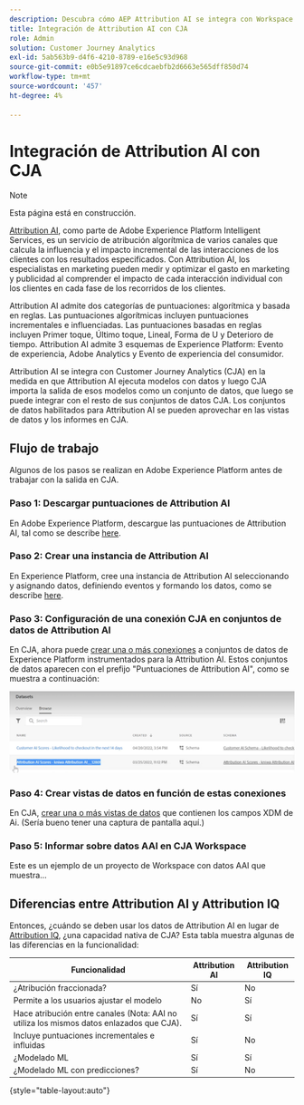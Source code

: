 ```yaml
---
description: Descubra cómo AEP Attribution AI se integra con Workspace en CJA.
title: Integración de Attribution AI con CJA
role: Admin
solution: Customer Journey Analytics
exl-id: 5ab563b9-d4f6-4210-8789-e16e5c93d968
source-git-commit: e0b5e91897ce6cdcaebfb2d6663e565dff850d74
workflow-type: tm+mt
source-wordcount: '457'
ht-degree: 4%

---
```


# Integración de Attribution AI con CJA

>[!NOTE]
>
>Esta página está en construcción.

[Attribution AI](https://experienceleague.adobe.com/docs/experience-platform/intelligent-services/attribution-ai/overview.html?lang=en), como parte de Adobe Experience Platform Intelligent Services, es un servicio de atribución algorítmica de varios canales que calcula la influencia y el impacto incremental de las interacciones de los clientes con los resultados especificados. Con Attribution AI, los especialistas en marketing pueden medir y optimizar el gasto en marketing y publicidad al comprender el impacto de cada interacción individual con los clientes en cada fase de los recorridos de los clientes.

Attribution AI admite dos categorías de puntuaciones: algorítmica y basada en reglas. Las puntuaciones algorítmicas incluyen puntuaciones incrementales e influenciadas. Las puntuaciones basadas en reglas incluyen Primer toque, Último toque, Lineal, Forma de U y Deterioro de tiempo. Attribution AI admite 3 esquemas de Experience Platform: Evento de experiencia, Adobe Analytics y Evento de experiencia del consumidor.

Attribution AI se integra con Customer Journey Analytics (CJA) en la medida en que Attribution AI ejecuta modelos con datos y luego CJA importa la salida de esos modelos como un conjunto de datos, que luego se puede integrar con el resto de sus conjuntos de datos CJA. Los conjuntos de datos habilitados para Attribution AI se pueden aprovechar en las vistas de datos y los informes en CJA.

## Flujo de trabajo

Algunos de los pasos se realizan en Adobe Experience Platform antes de trabajar con la salida en CJA.

### Paso 1: Descargar puntuaciones de Attribution AI

En Adobe Experience Platform, descargue las puntuaciones de Attribution AI, tal como se describe [here](https://experienceleague.adobe.com/docs/experience-platform/intelligent-services/attribution-ai/getting-started.html?lang=en#downloading-attribution-ai-scores).

### Paso 2: Crear una instancia de Attribution AI

En Experience Platform, cree una instancia de Attribution AI seleccionando y asignando datos, definiendo eventos y formando los datos, como se describe [here](https://experienceleague.adobe.com/docs/experience-platform/intelligent-services/attribution-ai/user-guide.html).

### Paso 3: Configuración de una conexión CJA en conjuntos de datos de Attribution AI

En CJA, ahora puede [crear una o más conexiones](/help/connections/create-connection.md) a conjuntos de datos de Experience Platform instrumentados para la Attribution AI. Estos conjuntos de datos aparecen con el prefijo &quot;Puntuaciones de Attribution AI&quot;, como se muestra a continuación:

![Puntuaciones AAI](assets/aai-scores.png)

### Paso 4: Crear vistas de datos en función de estas conexiones

En CJA, [crear una o más vistas de datos](/help/data-views/create-dataview.md) que contienen los campos XDM de Ai. (Sería bueno tener una captura de pantalla aquí.)

### Paso 5: Informar sobre datos AAI en CJA Workspace

Este es un ejemplo de un proyecto de Workspace con datos AAI que muestra...

## Diferencias entre Attribution AI y Attribution IQ

Entonces, ¿cuándo se deben usar los datos de Attribution AI en lugar de [Attribution IQ](/help/analysis-workspace/attribution/overview.md), ¿una capacidad nativa de CJA? Esta tabla muestra algunas de las diferencias en la funcionalidad:

| Funcionalidad | Attribution AI | Attribution IQ |
| --- | --- | --- |
| ¿Atribución fraccionada? | Sí | No |
| Permite a los usuarios ajustar el modelo | No | Sí |
| Hace atribución entre canales (Nota: AAI no utiliza los mismos datos enlazados que CJA). | Sí | Sí |
| Incluye puntuaciones incrementales e influidas | Sí | No |
| ¿Modelado ML | Sí | Sí |
| ¿Modelado ML con predicciones? | Sí | No |

{style=&quot;table-layout:auto&quot;}
